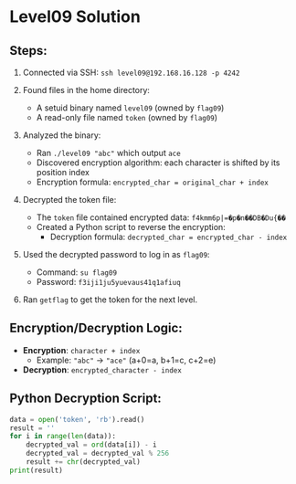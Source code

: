# Level09 Solution

## Steps:
1. Connected via SSH: `ssh level09@192.168.16.128 -p 4242`
2. Found files in the home directory:
   - A setuid binary named `level09` (owned by `flag09`)
   - A read-only file named `token` (owned by `flag09`)

3. Analyzed the binary:
   - Ran `./level09 "abc"` which output `ace`
   - Discovered encryption algorithm: each character is shifted by its position index
   - Encryption formula: `encrypted_char = original_char + index`

4. Decrypted the token file:
   - The `token` file contained encrypted data: `f4kmm6p|=�p�n��DB�Du{��`
   - Created a Python script to reverse the encryption:
     - Decryption formula: `decrypted_char = encrypted_char - index`

5. Used the decrypted password to log in as `flag09`:
   - Command: `su flag09`
   - Password: `f3iji1ju5yuevaus41q1afiuq`

6. Ran `getflag` to get the token for the next level.

## Encryption/Decryption Logic:
- **Encryption**: `character + index`
  - Example: `"abc"` → `"ace"` (a+0=a, b+1=c, c+2=e)
- **Decryption**: `encrypted_character - index`

## Python Decryption Script:
```python
data = open('token', 'rb').read()
result = ''
for i in range(len(data)):
    decrypted_val = ord(data[i]) - i
    decrypted_val = decrypted_val % 256
    result += chr(decrypted_val)
print(result)